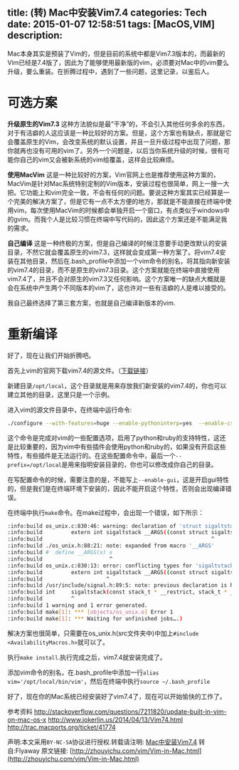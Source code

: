 title: (转) Mac中安装Vim7.4
categories: Tech
date: 2015-01-07 12:58:51
tags: [MacOS,VIM]
description:
---
Mac本身其实是预装了Vim的，但是目前的系统中都是Vim7.3版本的，而最新的Vim已经是7.4版了，因此为了能够使用最新版的vim，必须要对Mac中的vim要么升级，要么重装。在折腾过程中，遇到了一些问题，这里记录，以鉴后人。

<!-- more -->
# **可选方案**

**升级原生的Vim7.3**
 这种方法貌似是最”干净”的，不会引入其他任何多余的东西，对于有洁癖的人这应该是一种比较好的方案。但是，这个方案也有缺点，那就是它会覆盖原生的Vim，会改变系统的默认设置，并且一旦升级过程中出现了问题，那你就再也没有可用的vim了。另外一个问题是，以后当你系统升级的时候，很有可能你自己的vim又会被新系统的vim给覆盖，这样会比较麻烦。

**使用MacVim**
这是一种比较好的方案，Vim官网上也是推荐使用这种方案的，MacVim是针对Mac系统特别定制的Vim版本，安装过程也很简单，网上一搜一大把。它功能上和vim完全一致，不会有任何的问题。要说这种方案其实已经算是一个完美的解决方案了，但是它有一点不太方便的地方，那就是不能直接在终端中使用vim，每次使用MacVim的时候都会单独开启一个窗口，有点类似于windows中的gvim。而我个人是比较习惯在终端中写代码的，因此这个方案还是不能满足我的需求。

**自己编译**
这是一种终极的方案，但是自己编译的时候注意要手动更改默认的安装目录，不然它就会覆盖原生的vim7.3，这样就会变成第一种方案了。将vim7.4安装在其他目录，然后在.bash_profile中添加一个vim命令的别名，将其指向新安装的vim7.4的目录，而不是原生的vim7.3目录。这个方案就能在终端中直接使用vim7.4了，并且不会对原生的vim7.3又任何影响。这个方案唯一的缺点大概就是会在系统中产生两个不同版本的vim了，这也许对一些有洁癖的人是难以接受的。

我自己最终选择了第三套方案，也就是自己编译新版本的vim.


# **重新编译**

好了，现在让我们开始折腾吧。

首先上vim的官网下载vim7.4的源文件。（[下载链接](http://www.vim.org/sources.ph)）

新建目录`/opt/local`，这个目录就是用来存放我们新安装的vim7.4的，你也可以建立其他的目录，这里只是一个示例。

进入vim的源文件目录中，在终端中运行命令:
```bash
./configure --with-features=huge --enable-pythoninterp=yes  --enable-cscope --enable-fontset --enable-perlinterp --enable-rubyinterp --with-python-config-dir=/usr/lib/python2.6/config --prefix=/opt/local
```
这个命令是完成对vim的一些配置选项，启用了python和ruby的支持特性，这还是比较重要的，因为vim中有些插件会使用python和ruby的，如果没有开启这些特性，有些插件是无法运行的。在这些配置命令中，最后一个`--prefix=/opt/local`是用来指明安装目录的，你也可以修改成你自己的目录。

在写配置命令的时候，需要注意的是，不能写上`--enable-gui`，这是开启gui特性的，但是我们是在终端环境下安装的，因此不能开启这个特性，否则会出现编译错误。

在终端中执行`make`命令。在make过程中，会出现一个错误，如下所示：
```bash
:info:build os_unix.c:830:46: warning: declaration of 'struct sigaltstack' will not be visible outside of this function [-Wvisibility]
:info:build         extern int sigaltstack __ARGS((const struct sigaltstack *ss, struct sigaltstack *oss));
:info:build                                                     ^
:info:build ./os_unix.h:88:21: note: expanded from macro '__ARGS'
:info:build #  define __ARGS(x) x
:info:build                     ^
:info:build os_unix.c:830:13: error: conflicting types for 'sigaltstack'
:info:build         extern int sigaltstack __ARGS((const struct sigaltstack *ss, struct sigaltstack *oss));
:info:build                    ^
:info:build /usr/include/signal.h:89:5: note: previous declaration is here
:info:build int     sigaltstack(const stack_t * __restrict, stack_t * __restrict)  __DARWIN_ALIAS(sigaltstack);
:info:build         ^
:info:build 1 warning and 1 error generated.
:info:build make[1]: *** [objects/os_unix.o] Error 1
:info:build make[1]: *** Waiting for unfinished jobs….)
```
解决方案也很简单，只需要在os_unix.h(src文件夹中)中加上`#include <AvailabilityMacros.h>`就可以了。

执行`make install`.执行完成之后，vim7.4就安装完成了。

添加vim命令的别名，在.bash_profile中添加一行`alias vim='/opt/local/bin/vim'`，然后在终端中执行`source ~/.bash_profile`

好了，现在你的Mac系统已经安装好了vim7.4了，现在可以开始愉快的工作了。

参考资料
http://stackoverflow.com/questions/7211820/update-built-in-vim-on-mac-os-x
http://www.jokerlin.us/2014/04/13/Vim74.html
http://trac.macports.org/ticket/41774

声明:本文采用`BY-NC-SA`协议进行授权.转载请注明: [Mac中安装Vim7.4](http://zhouyichu.com/vim/Vim-in-Mac.html)
转自:Flyaway
原文链接: [http://zhouyichu.com/vim/Vim-in-Mac.html](http://zhouyichu.com/vim/Vim-in-Mac.html)
